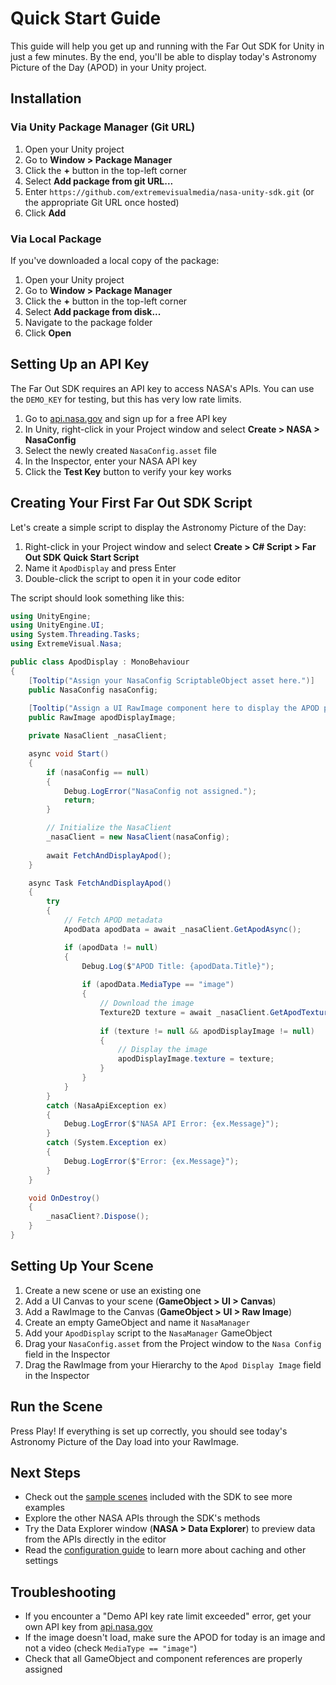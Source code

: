 # Quick Start Guide

This guide will help you get up and running with the Far Out SDK for Unity in just a few minutes. By the end, you'll be able to display today's Astronomy Picture of the Day (APOD) in your Unity project.

## Installation

### Via Unity Package Manager (Git URL)

1. Open your Unity project
2. Go to **Window > Package Manager**
3. Click the **+** button in the top-left corner
4. Select **Add package from git URL...**
5. Enter `https://github.com/extremevisualmedia/nasa-unity-sdk.git` (or the appropriate Git URL once hosted)
6. Click **Add**

### Via Local Package

If you've downloaded a local copy of the package:

1. Open your Unity project
2. Go to **Window > Package Manager**
3. Click the **+** button in the top-left corner
4. Select **Add package from disk...**
5. Navigate to the package folder
6. Click **Open**

## Setting Up an API Key

The Far Out SDK requires an API key to access NASA's APIs. You can use the `DEMO_KEY` for testing, but this has very low rate limits.

1. Go to [api.nasa.gov](https://api.nasa.gov/) and sign up for a free API key
2. In Unity, right-click in your Project window and select **Create > NASA > NasaConfig**
3. Select the newly created `NasaConfig.asset` file
4. In the Inspector, enter your NASA API key
5. Click the **Test Key** button to verify your key works

## Creating Your First Far Out SDK Script

Let's create a simple script to display the Astronomy Picture of the Day:

1. Right-click in your Project window and select **Create > C# Script > Far Out SDK Quick Start Script**
2. Name it `ApodDisplay` and press Enter
3. Double-click the script to open it in your code editor

The script should look something like this:

```csharp
using UnityEngine;
using UnityEngine.UI;
using System.Threading.Tasks;
using ExtremeVisual.Nasa;

public class ApodDisplay : MonoBehaviour
{
    [Tooltip("Assign your NasaConfig ScriptableObject asset here.")]
    public NasaConfig nasaConfig;
    
    [Tooltip("Assign a UI RawImage component here to display the APOD picture.")]
    public RawImage apodDisplayImage;

    private NasaClient _nasaClient;

    async void Start()
    {
        if (nasaConfig == null)
        {
            Debug.LogError("NasaConfig not assigned.");
            return;
        }

        // Initialize the NasaClient
        _nasaClient = new NasaClient(nasaConfig);
        
        await FetchAndDisplayApod();
    }

    async Task FetchAndDisplayApod()
    {
        try
        {
            // Fetch APOD metadata
            ApodData apodData = await _nasaClient.GetApodAsync();

            if (apodData != null)
            {
                Debug.Log($"APOD Title: {apodData.Title}");
                
                if (apodData.MediaType == "image")
                {
                    // Download the image
                    Texture2D texture = await _nasaClient.GetApodTextureAsync(apodData);
                    
                    if (texture != null && apodDisplayImage != null)
                    {
                        // Display the image
                        apodDisplayImage.texture = texture;
                    }
                }
            }
        }
        catch (NasaApiException ex)
        {
            Debug.LogError($"NASA API Error: {ex.Message}");
        }
        catch (System.Exception ex)
        {
            Debug.LogError($"Error: {ex.Message}");
        }
    }

    void OnDestroy()
    {
        _nasaClient?.Dispose();
    }
}
```

## Setting Up Your Scene

1. Create a new scene or use an existing one
2. Add a UI Canvas to your scene (**GameObject > UI > Canvas**)
3. Add a RawImage to the Canvas (**GameObject > UI > Raw Image**)
4. Create an empty GameObject and name it `NasaManager`
5. Add your `ApodDisplay` script to the `NasaManager` GameObject
6. Drag your `NasaConfig.asset` from the Project window to the `Nasa Config` field in the Inspector
7. Drag the RawImage from your Hierarchy to the `Apod Display Image` field in the Inspector

## Run the Scene

Press Play! If everything is set up correctly, you should see today's Astronomy Picture of the Day load into your RawImage.

## Next Steps

- Check out the [sample scenes](samples.md) included with the SDK to see more examples
- Explore the other NASA APIs through the SDK's methods
- Try the Data Explorer window (**NASA > Data Explorer**) to preview data from the APIs directly in the editor
- Read the [configuration guide](configuration.md) to learn more about caching and other settings

## Troubleshooting

- If you encounter a "Demo API key rate limit exceeded" error, get your own API key from [api.nasa.gov](https://api.nasa.gov/)
- If the image doesn't load, make sure the APOD for today is an image and not a video (check `MediaType == "image"`)
- Check that all GameObject and component references are properly assigned